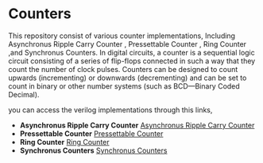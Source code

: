 # Counters 
This repository consist of various counter implementations, Including Asynchronus Ripple Carry Counter , Pressettable Counter , Ring Counter ,and Synchronus Counters.
In digital circuits, a counter is a sequential logic circuit consisting of a series of flip-flops connected in such a way that they count the number of clock pulses. Counters can be designed to count upwards (incrementing) or downwards (decrementing) and can be set to count in binary or other number systems (such as BCD—Binary Coded Decimal).

you can access the verilog implementations through this links, 
- **Asynchronus Ripple Carry Counter** [Asynchronus Ripple Carry Counter](https://github.com/DinethPrabashana/Counters_implementation/tree/main/nbit_async_Counter)
- **Pressettable Counter** [Pressettable Counter](https://github.com/DinethPrabashana/Counters_implementation/tree/main/Presettable%20Counter/Verilog%20Codes)
- **Ring Counter** [Ring Counter](https://github.com/DinethPrabashana/Counters_implementation/tree/main/Ring_counter/Verilog%20Codes)
- **Synchronus Counters** [Synchronus Counters](https://github.com/DinethPrabashana/Counters_implementation/tree/main/Synch_counter/Verilog%20Codes)
